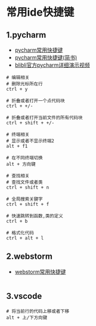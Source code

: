 # 常用ide快捷键

## 1.pycharm

- [pycharm常用快捷键](https://blog.csdn.net/cuomer/article/details/81534140)
- [pycharm常用快捷键(简书)](https://www.jianshu.com/p/5880a25ac597)
- [blibli官方pycharm详细演示视频](https://www.bilibili.com/video/av29271643/?p=6)

```shell
# 编辑相关
# 删除光标所在行
ctrl + y

# 折叠或者打开一个点代码块
ctrl + +/-

# 折叠或者打开当前文件的所有代码块
ctrl + shift + +/-

# 终端相关
# 显示或者不显示终端2
alt + f1

# 在不同终端切换
alt + 方向键  

# 查找相关
# 查找文件或者类
ctrl + shift + n

# 全局搜索关键字
ctrl + shift + f

# 快速跳转到函数,类的定义
ctrl + b

# 格式化代码
ctrl + alt + l
```

## 2.webstorm

- [webstorm常用快捷键](https://blog.csdn.net/qq_44333271/article/details/87439511)

```shell
```

## 3.vscode

```shell
# 将当前行的代码上移或者下移
alt + 上/下方向键
```
